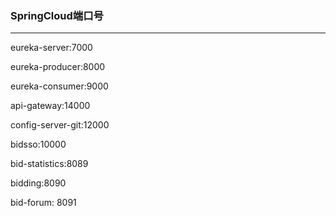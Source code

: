 ### SpringCloud端口号

****

eureka-server:7000

eureka-producer:8000

eureka-consumer:9000

api-gateway:14000

config-server-git:12000

bidsso:10000

bid-statistics:8089

bidding:8090

bid-forum: 8091
